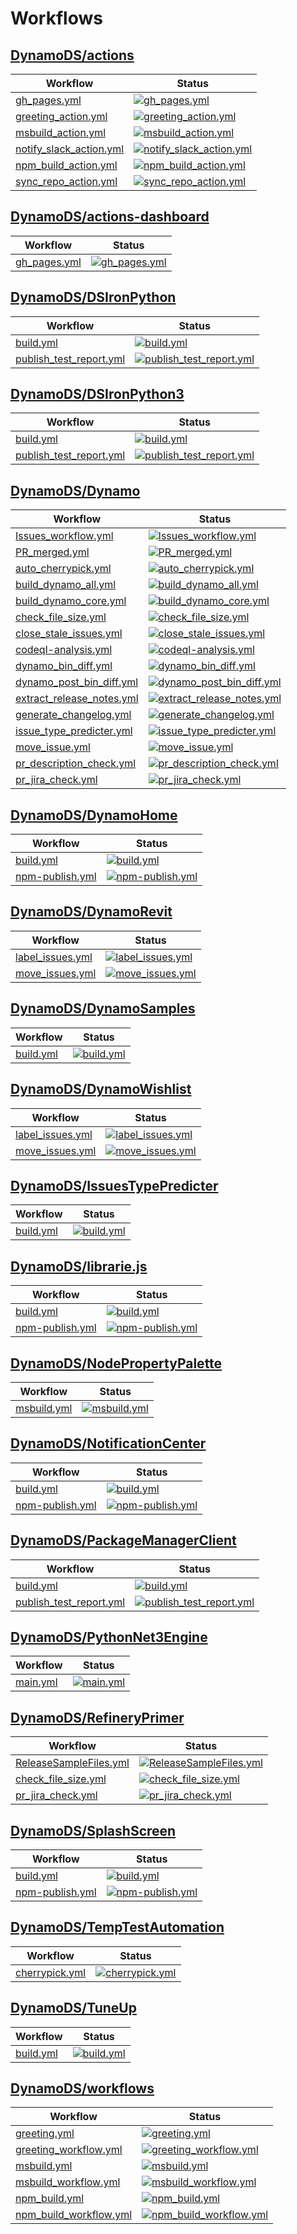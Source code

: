 # Workflows

## [DynamoDS/actions](https://github.com/DynamoDS/actions)

Workflow | Status
---------|--------
[gh_pages.yml](https://github.com/DynamoDS/actions/actions/workflows/gh_pages.yml) | [![gh_pages.yml](https://github.com/DynamoDS/actions/actions/workflows/gh_pages.yml/badge.svg)](https://github.com/DynamoDS/actions/actions/workflows/gh_pages.yml)
[greeting_action.yml](https://github.com/DynamoDS/actions/actions/workflows/greeting_action.yml) | [![greeting_action.yml](https://github.com/DynamoDS/actions/actions/workflows/greeting_action.yml/badge.svg)](https://github.com/DynamoDS/actions/actions/workflows/greeting_action.yml)
[msbuild_action.yml](https://github.com/DynamoDS/actions/actions/workflows/msbuild_action.yml) | [![msbuild_action.yml](https://github.com/DynamoDS/actions/actions/workflows/msbuild_action.yml/badge.svg)](https://github.com/DynamoDS/actions/actions/workflows/msbuild_action.yml)
[notify_slack_action.yml](https://github.com/DynamoDS/actions/actions/workflows/notify_slack_action.yml) | [![notify_slack_action.yml](https://github.com/DynamoDS/actions/actions/workflows/notify_slack_action.yml/badge.svg)](https://github.com/DynamoDS/actions/actions/workflows/notify_slack_action.yml)
[npm_build_action.yml](https://github.com/DynamoDS/actions/actions/workflows/npm_build_action.yml) | [![npm_build_action.yml](https://github.com/DynamoDS/actions/actions/workflows/npm_build_action.yml/badge.svg)](https://github.com/DynamoDS/actions/actions/workflows/npm_build_action.yml)
[sync_repo_action.yml](https://github.com/DynamoDS/actions/actions/workflows/sync_repo_action.yml) | [![sync_repo_action.yml](https://github.com/DynamoDS/actions/actions/workflows/sync_repo_action.yml/badge.svg)](https://github.com/DynamoDS/actions/actions/workflows/sync_repo_action.yml)

## [DynamoDS/actions-dashboard](https://github.com/DynamoDS/actions-dashboard)

Workflow | Status
---------|--------
[gh_pages.yml](https://github.com/DynamoDS/actions-dashboard/actions/workflows/gh_pages.yml) | [![gh_pages.yml](https://github.com/DynamoDS/actions-dashboard/actions/workflows/gh_pages.yml/badge.svg)](https://github.com/DynamoDS/actions-dashboard/actions/workflows/gh_pages.yml)

## [DynamoDS/DSIronPython](https://github.com/DynamoDS/DSIronPython)

Workflow | Status
---------|--------
[build.yml](https://github.com/DynamoDS/DSIronPython/actions/workflows/build.yml) | [![build.yml](https://github.com/DynamoDS/DSIronPython/actions/workflows/build.yml/badge.svg)](https://github.com/DynamoDS/DSIronPython/actions/workflows/build.yml)
[publish_test_report.yml](https://github.com/DynamoDS/DSIronPython/actions/workflows/publish_test_report.yml) | [![publish_test_report.yml](https://github.com/DynamoDS/DSIronPython/actions/workflows/publish_test_report.yml/badge.svg)](https://github.com/DynamoDS/DSIronPython/actions/workflows/publish_test_report.yml)

## [DynamoDS/DSIronPython3](https://github.com/DynamoDS/DSIronPython3)

Workflow | Status
---------|--------
[build.yml](https://github.com/DynamoDS/DSIronPython3/actions/workflows/build.yml) | [![build.yml](https://github.com/DynamoDS/DSIronPython3/actions/workflows/build.yml/badge.svg)](https://github.com/DynamoDS/DSIronPython3/actions/workflows/build.yml)
[publish_test_report.yml](https://github.com/DynamoDS/DSIronPython3/actions/workflows/publish_test_report.yml) | [![publish_test_report.yml](https://github.com/DynamoDS/DSIronPython3/actions/workflows/publish_test_report.yml/badge.svg)](https://github.com/DynamoDS/DSIronPython3/actions/workflows/publish_test_report.yml)

## [DynamoDS/Dynamo](https://github.com/DynamoDS/Dynamo)

Workflow | Status
---------|--------
[Issues_workflow.yml](https://github.com/DynamoDS/Dynamo/actions/workflows/Issues_workflow.yml) | [![Issues_workflow.yml](https://github.com/DynamoDS/Dynamo/actions/workflows/Issues_workflow.yml/badge.svg)](https://github.com/DynamoDS/Dynamo/actions/workflows/Issues_workflow.yml)
[PR_merged.yml](https://github.com/DynamoDS/Dynamo/actions/workflows/PR_merged.yml) | [![PR_merged.yml](https://github.com/DynamoDS/Dynamo/actions/workflows/PR_merged.yml/badge.svg)](https://github.com/DynamoDS/Dynamo/actions/workflows/PR_merged.yml)
[auto_cherrypick.yml](https://github.com/DynamoDS/Dynamo/actions/workflows/auto_cherrypick.yml) | [![auto_cherrypick.yml](https://github.com/DynamoDS/Dynamo/actions/workflows/auto_cherrypick.yml/badge.svg)](https://github.com/DynamoDS/Dynamo/actions/workflows/auto_cherrypick.yml)
[build_dynamo_all.yml](https://github.com/DynamoDS/Dynamo/actions/workflows/build_dynamo_all.yml) | [![build_dynamo_all.yml](https://github.com/DynamoDS/Dynamo/actions/workflows/build_dynamo_all.yml/badge.svg)](https://github.com/DynamoDS/Dynamo/actions/workflows/build_dynamo_all.yml)
[build_dynamo_core.yml](https://github.com/DynamoDS/Dynamo/actions/workflows/build_dynamo_core.yml) | [![build_dynamo_core.yml](https://github.com/DynamoDS/Dynamo/actions/workflows/build_dynamo_core.yml/badge.svg)](https://github.com/DynamoDS/Dynamo/actions/workflows/build_dynamo_core.yml)
[check_file_size.yml](https://github.com/DynamoDS/Dynamo/actions/workflows/check_file_size.yml) | [![check_file_size.yml](https://github.com/DynamoDS/Dynamo/actions/workflows/check_file_size.yml/badge.svg)](https://github.com/DynamoDS/Dynamo/actions/workflows/check_file_size.yml)
[close_stale_issues.yml](https://github.com/DynamoDS/Dynamo/actions/workflows/close_stale_issues.yml) | [![close_stale_issues.yml](https://github.com/DynamoDS/Dynamo/actions/workflows/close_stale_issues.yml/badge.svg)](https://github.com/DynamoDS/Dynamo/actions/workflows/close_stale_issues.yml)
[codeql-analysis.yml](https://github.com/DynamoDS/Dynamo/actions/workflows/codeql-analysis.yml) | [![codeql-analysis.yml](https://github.com/DynamoDS/Dynamo/actions/workflows/codeql-analysis.yml/badge.svg)](https://github.com/DynamoDS/Dynamo/actions/workflows/codeql-analysis.yml)
[dynamo_bin_diff.yml](https://github.com/DynamoDS/Dynamo/actions/workflows/dynamo_bin_diff.yml) | [![dynamo_bin_diff.yml](https://github.com/DynamoDS/Dynamo/actions/workflows/dynamo_bin_diff.yml/badge.svg)](https://github.com/DynamoDS/Dynamo/actions/workflows/dynamo_bin_diff.yml)
[dynamo_post_bin_diff.yml](https://github.com/DynamoDS/Dynamo/actions/workflows/dynamo_post_bin_diff.yml) | [![dynamo_post_bin_diff.yml](https://github.com/DynamoDS/Dynamo/actions/workflows/dynamo_post_bin_diff.yml/badge.svg)](https://github.com/DynamoDS/Dynamo/actions/workflows/dynamo_post_bin_diff.yml)
[extract_release_notes.yml](https://github.com/DynamoDS/Dynamo/actions/workflows/extract_release_notes.yml) | [![extract_release_notes.yml](https://github.com/DynamoDS/Dynamo/actions/workflows/extract_release_notes.yml/badge.svg)](https://github.com/DynamoDS/Dynamo/actions/workflows/extract_release_notes.yml)
[generate_changelog.yml](https://github.com/DynamoDS/Dynamo/actions/workflows/generate_changelog.yml) | [![generate_changelog.yml](https://github.com/DynamoDS/Dynamo/actions/workflows/generate_changelog.yml/badge.svg)](https://github.com/DynamoDS/Dynamo/actions/workflows/generate_changelog.yml)
[issue_type_predicter.yml](https://github.com/DynamoDS/Dynamo/actions/workflows/issue_type_predicter.yml) | [![issue_type_predicter.yml](https://github.com/DynamoDS/Dynamo/actions/workflows/issue_type_predicter.yml/badge.svg)](https://github.com/DynamoDS/Dynamo/actions/workflows/issue_type_predicter.yml)
[move_issue.yml](https://github.com/DynamoDS/Dynamo/actions/workflows/move_issue.yml) | [![move_issue.yml](https://github.com/DynamoDS/Dynamo/actions/workflows/move_issue.yml/badge.svg)](https://github.com/DynamoDS/Dynamo/actions/workflows/move_issue.yml)
[pr_description_check.yml](https://github.com/DynamoDS/Dynamo/actions/workflows/pr_description_check.yml) | [![pr_description_check.yml](https://github.com/DynamoDS/Dynamo/actions/workflows/pr_description_check.yml/badge.svg)](https://github.com/DynamoDS/Dynamo/actions/workflows/pr_description_check.yml)
[pr_jira_check.yml](https://github.com/DynamoDS/Dynamo/actions/workflows/pr_jira_check.yml) | [![pr_jira_check.yml](https://github.com/DynamoDS/Dynamo/actions/workflows/pr_jira_check.yml/badge.svg)](https://github.com/DynamoDS/Dynamo/actions/workflows/pr_jira_check.yml)

## [DynamoDS/DynamoHome](https://github.com/DynamoDS/DynamoHome)

Workflow | Status
---------|--------
[build.yml](https://github.com/DynamoDS/DynamoHome/actions/workflows/build.yml) | [![build.yml](https://github.com/DynamoDS/DynamoHome/actions/workflows/build.yml/badge.svg)](https://github.com/DynamoDS/DynamoHome/actions/workflows/build.yml)
[npm-publish.yml](https://github.com/DynamoDS/DynamoHome/actions/workflows/npm-publish.yml) | [![npm-publish.yml](https://github.com/DynamoDS/DynamoHome/actions/workflows/npm-publish.yml/badge.svg)](https://github.com/DynamoDS/DynamoHome/actions/workflows/npm-publish.yml)

## [DynamoDS/DynamoRevit](https://github.com/DynamoDS/DynamoRevit)

Workflow | Status
---------|--------
[label_issues.yml](https://github.com/DynamoDS/DynamoRevit/actions/workflows/label_issues.yml) | [![label_issues.yml](https://github.com/DynamoDS/DynamoRevit/actions/workflows/label_issues.yml/badge.svg)](https://github.com/DynamoDS/DynamoRevit/actions/workflows/label_issues.yml)
[move_issues.yml](https://github.com/DynamoDS/DynamoRevit/actions/workflows/move_issues.yml) | [![move_issues.yml](https://github.com/DynamoDS/DynamoRevit/actions/workflows/move_issues.yml/badge.svg)](https://github.com/DynamoDS/DynamoRevit/actions/workflows/move_issues.yml)

## [DynamoDS/DynamoSamples](https://github.com/DynamoDS/DynamoSamples)

Workflow | Status
---------|--------
[build.yml](https://github.com/DynamoDS/DynamoSamples/actions/workflows/build.yml) | [![build.yml](https://github.com/DynamoDS/DynamoSamples/actions/workflows/build.yml/badge.svg)](https://github.com/DynamoDS/DynamoSamples/actions/workflows/build.yml)

## [DynamoDS/DynamoWishlist](https://github.com/DynamoDS/DynamoWishlist)

Workflow | Status
---------|--------
[label_issues.yml](https://github.com/DynamoDS/DynamoWishlist/actions/workflows/label_issues.yml) | [![label_issues.yml](https://github.com/DynamoDS/DynamoWishlist/actions/workflows/label_issues.yml/badge.svg)](https://github.com/DynamoDS/DynamoWishlist/actions/workflows/label_issues.yml)
[move_issues.yml](https://github.com/DynamoDS/DynamoWishlist/actions/workflows/move_issues.yml) | [![move_issues.yml](https://github.com/DynamoDS/DynamoWishlist/actions/workflows/move_issues.yml/badge.svg)](https://github.com/DynamoDS/DynamoWishlist/actions/workflows/move_issues.yml)

## [DynamoDS/IssuesTypePredicter](https://github.com/DynamoDS/IssuesTypePredicter)

Workflow | Status
---------|--------
[build.yml](https://github.com/DynamoDS/IssuesTypePredicter/actions/workflows/build.yml) | [![build.yml](https://github.com/DynamoDS/IssuesTypePredicter/actions/workflows/build.yml/badge.svg)](https://github.com/DynamoDS/IssuesTypePredicter/actions/workflows/build.yml)

## [DynamoDS/librarie.js](https://github.com/DynamoDS/librarie.js)

Workflow | Status
---------|--------
[build.yml](https://github.com/DynamoDS/librarie.js/actions/workflows/build.yml) | [![build.yml](https://github.com/DynamoDS/librarie.js/actions/workflows/build.yml/badge.svg)](https://github.com/DynamoDS/librarie.js/actions/workflows/build.yml)
[npm-publish.yml](https://github.com/DynamoDS/librarie.js/actions/workflows/npm-publish.yml) | [![npm-publish.yml](https://github.com/DynamoDS/librarie.js/actions/workflows/npm-publish.yml/badge.svg)](https://github.com/DynamoDS/librarie.js/actions/workflows/npm-publish.yml)

## [DynamoDS/NodePropertyPalette](https://github.com/DynamoDS/NodePropertyPalette)

Workflow | Status
---------|--------
[msbuild.yml](https://github.com/DynamoDS/NodePropertyPalette/actions/workflows/msbuild.yml) | [![msbuild.yml](https://github.com/DynamoDS/NodePropertyPalette/actions/workflows/msbuild.yml/badge.svg)](https://github.com/DynamoDS/NodePropertyPalette/actions/workflows/msbuild.yml)

## [DynamoDS/NotificationCenter](https://github.com/DynamoDS/NotificationCenter)

Workflow | Status
---------|--------
[build.yml](https://github.com/DynamoDS/NotificationCenter/actions/workflows/build.yml) | [![build.yml](https://github.com/DynamoDS/NotificationCenter/actions/workflows/build.yml/badge.svg)](https://github.com/DynamoDS/NotificationCenter/actions/workflows/build.yml)
[npm-publish.yml](https://github.com/DynamoDS/NotificationCenter/actions/workflows/npm-publish.yml) | [![npm-publish.yml](https://github.com/DynamoDS/NotificationCenter/actions/workflows/npm-publish.yml/badge.svg)](https://github.com/DynamoDS/NotificationCenter/actions/workflows/npm-publish.yml)

## [DynamoDS/PackageManagerClient](https://github.com/DynamoDS/PackageManagerClient)

Workflow | Status
---------|--------
[build.yml](https://github.com/DynamoDS/PackageManagerClient/actions/workflows/build.yml) | [![build.yml](https://github.com/DynamoDS/PackageManagerClient/actions/workflows/build.yml/badge.svg)](https://github.com/DynamoDS/PackageManagerClient/actions/workflows/build.yml)
[publish_test_report.yml](https://github.com/DynamoDS/PackageManagerClient/actions/workflows/publish_test_report.yml) | [![publish_test_report.yml](https://github.com/DynamoDS/PackageManagerClient/actions/workflows/publish_test_report.yml/badge.svg)](https://github.com/DynamoDS/PackageManagerClient/actions/workflows/publish_test_report.yml)

## [DynamoDS/PythonNet3Engine](https://github.com/DynamoDS/PythonNet3Engine)

Workflow | Status
---------|--------
[main.yml](https://github.com/DynamoDS/PythonNet3Engine/actions/workflows/main.yml) | [![main.yml](https://github.com/DynamoDS/PythonNet3Engine/actions/workflows/main.yml/badge.svg)](https://github.com/DynamoDS/PythonNet3Engine/actions/workflows/main.yml)

## [DynamoDS/RefineryPrimer](https://github.com/DynamoDS/RefineryPrimer)

Workflow | Status
---------|--------
[ReleaseSampleFiles.yml](https://github.com/DynamoDS/RefineryPrimer/actions/workflows/ReleaseSampleFiles.yml) | [![ReleaseSampleFiles.yml](https://github.com/DynamoDS/RefineryPrimer/actions/workflows/ReleaseSampleFiles.yml/badge.svg)](https://github.com/DynamoDS/RefineryPrimer/actions/workflows/ReleaseSampleFiles.yml)
[check_file_size.yml](https://github.com/DynamoDS/RefineryPrimer/actions/workflows/check_file_size.yml) | [![check_file_size.yml](https://github.com/DynamoDS/RefineryPrimer/actions/workflows/check_file_size.yml/badge.svg)](https://github.com/DynamoDS/RefineryPrimer/actions/workflows/check_file_size.yml)
[pr_jira_check.yml](https://github.com/DynamoDS/RefineryPrimer/actions/workflows/pr_jira_check.yml) | [![pr_jira_check.yml](https://github.com/DynamoDS/RefineryPrimer/actions/workflows/pr_jira_check.yml/badge.svg)](https://github.com/DynamoDS/RefineryPrimer/actions/workflows/pr_jira_check.yml)

## [DynamoDS/SplashScreen](https://github.com/DynamoDS/SplashScreen)

Workflow | Status
---------|--------
[build.yml](https://github.com/DynamoDS/SplashScreen/actions/workflows/build.yml) | [![build.yml](https://github.com/DynamoDS/SplashScreen/actions/workflows/build.yml/badge.svg)](https://github.com/DynamoDS/SplashScreen/actions/workflows/build.yml)
[npm-publish.yml](https://github.com/DynamoDS/SplashScreen/actions/workflows/npm-publish.yml) | [![npm-publish.yml](https://github.com/DynamoDS/SplashScreen/actions/workflows/npm-publish.yml/badge.svg)](https://github.com/DynamoDS/SplashScreen/actions/workflows/npm-publish.yml)

## [DynamoDS/TempTestAutomation](https://github.com/DynamoDS/TempTestAutomation)

Workflow | Status
---------|--------
[cherrypick.yml](https://github.com/DynamoDS/TempTestAutomation/actions/workflows/cherrypick.yml) | [![cherrypick.yml](https://github.com/DynamoDS/TempTestAutomation/actions/workflows/cherrypick.yml/badge.svg)](https://github.com/DynamoDS/TempTestAutomation/actions/workflows/cherrypick.yml)

## [DynamoDS/TuneUp](https://github.com/DynamoDS/TuneUp)

Workflow | Status
---------|--------
[build.yml](https://github.com/DynamoDS/TuneUp/actions/workflows/build.yml) | [![build.yml](https://github.com/DynamoDS/TuneUp/actions/workflows/build.yml/badge.svg)](https://github.com/DynamoDS/TuneUp/actions/workflows/build.yml)

## [DynamoDS/workflows](https://github.com/DynamoDS/workflows)

Workflow | Status
---------|--------
[greeting.yml](https://github.com/DynamoDS/workflows/actions/workflows/greeting.yml) | [![greeting.yml](https://github.com/DynamoDS/workflows/actions/workflows/greeting.yml/badge.svg)](https://github.com/DynamoDS/workflows/actions/workflows/greeting.yml)
[greeting_workflow.yml](https://github.com/DynamoDS/workflows/actions/workflows/greeting_workflow.yml) | [![greeting_workflow.yml](https://github.com/DynamoDS/workflows/actions/workflows/greeting_workflow.yml/badge.svg)](https://github.com/DynamoDS/workflows/actions/workflows/greeting_workflow.yml)
[msbuild.yml](https://github.com/DynamoDS/workflows/actions/workflows/msbuild.yml) | [![msbuild.yml](https://github.com/DynamoDS/workflows/actions/workflows/msbuild.yml/badge.svg)](https://github.com/DynamoDS/workflows/actions/workflows/msbuild.yml)
[msbuild_workflow.yml](https://github.com/DynamoDS/workflows/actions/workflows/msbuild_workflow.yml) | [![msbuild_workflow.yml](https://github.com/DynamoDS/workflows/actions/workflows/msbuild_workflow.yml/badge.svg)](https://github.com/DynamoDS/workflows/actions/workflows/msbuild_workflow.yml)
[npm_build.yml](https://github.com/DynamoDS/workflows/actions/workflows/npm_build.yml) | [![npm_build.yml](https://github.com/DynamoDS/workflows/actions/workflows/npm_build.yml/badge.svg)](https://github.com/DynamoDS/workflows/actions/workflows/npm_build.yml)
[npm_build_workflow.yml](https://github.com/DynamoDS/workflows/actions/workflows/npm_build_workflow.yml) | [![npm_build_workflow.yml](https://github.com/DynamoDS/workflows/actions/workflows/npm_build_workflow.yml/badge.svg)](https://github.com/DynamoDS/workflows/actions/workflows/npm_build_workflow.yml)

